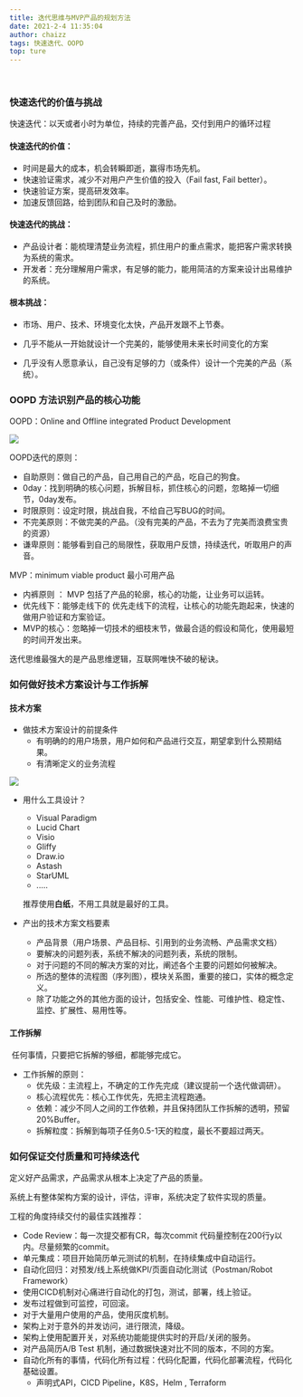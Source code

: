 ```yaml
---
title: 迭代思维与MVP产品的规划方法
date: 2021-2-4 11:35:04
author: chaizz
tags: 快速迭代、OOPD
top: ture
---
```


​              

<!--more-->

### 快速迭代的价值与挑战

快速迭代：以天或者小时为单位，持续的完善产品，交付到用户的循环过程

#### 快速迭代的价值：

- 时间是最大的成本，机会转瞬即逝，赢得市场先机。
- 快速验证需求，减少不对用户产生价值的投入（Fail fast, Fail better）。
- 快速验证方案，提高研发效率。
- 加速反馈回路，给到团队和自己及时的激励。

#### 快速迭代的挑战：

- 产品设计者：能梳理清楚业务流程，抓住用户的重点需求，能把客户需求转换为系统的需求。
- 开发者：充分理解用户需求，有足够的能力，能用简洁的方案来设计出易维护的系统。

#### 根本挑战：

- 市场、用户、技术、环境变化太快，产品开发跟不上节奏。

- 几乎不能从一开始就设计一个完美的，能够使用未来长时间变化的方案

- 几乎没有人愿意承认，自己没有足够的力（或条件）设计一个完美的产品（系统）。



### OOPD 方法识别产品的核心功能

OOPD：Online and Offline integrated Product Development  

![](OOPD.png)

OOPD迭代的原则：

- 自助原则：做自己的产品，自己用自己的产品，吃自己的狗食。
- 0day：找到明确的核心问题，拆解目标，抓住核心的问题，忽略掉一切细节，0day发布。
- 时限原则：设定时限，挑战自我，不给自己写BUG的时间。
- 不完美原则：不做完美的产品。（没有完美的产品，不去为了完美而浪费宝贵的资源）
- 谦卑原则：能够看到自己的局限性，获取用户反馈，持续迭代，听取用户的声音。



MVP：minimum viable product 最小可用产品

- 内裤原则 ： MVP 包括了产品的轮廓，核心的功能，让业务可以运转。
- 优先线下：能够走线下的 优先走线下的流程，让核心的功能先跑起来，快速的做用户验证和方案验证。
- MVP的核心：忽略掉一切技术的细枝末节，做最合适的假设和简化，使用最短的时间开发出来。

迭代思维最强大的是产品思维逻辑，互联网唯快不破的秘诀。

### 如何做好技术方案设计与工作拆解

#### 技术方案

- 做技术方案设计的前提条件
  - 有明确的的用户场景，用户如何和产品进行交互，期望拿到什么预期结果。
  - 有清晰定义的业务流程

![](技术方案设计流程.png)

- 用什么工具设计？

  - Visual Paradigm
  - Lucid Chart
  - Visio
  - Gliffy
  - Draw.io
  - Astash
  - StarUML
  - .....

  推荐使用**白纸**，不用工具就是最好的工具。

- 产出的技术方案文档要素
  - 产品背景（用户场景、产品目标、引用到的业务流畅、产品需求文档）
  - 要解决的问题列表，系统不解决的问题列表，系统的限制。
  - 对于问题的不同的解决方案的对比，阐述各个主要的问题如何被解决。
  - 所选的整体的流程图（序列图），模块关系图，重要的接口，实体的概念定义。
  - 除了功能之外的其他方面的设计，包括安全、性能、可维护性、稳定性、监控、扩展性、易用性等。

#### 工作拆解

​	任何事情，只要把它拆解的够细，都能够完成它。

- 工作拆解的原则：
  - 优先级：主流程上，不确定的工作先完成（建议提前一个迭代做调研）。
  - 核心流程优先：核心工作优先，先把主流程跑通。
  - 依赖：减少不同人之间的工作依赖，并且保持团队工作拆解的透明，预留20%Buffer。
  - 拆解粒度：拆解到每项子任务0.5-1天的粒度，最长不要超过两天。

### 如何保证交付质量和可持续迭代

定义好产品需求，产品需求从根本上决定了产品的质量。

系统上有整体架构方案的设计，评估，评审，系统决定了软件实现的质量。

工程的角度持续交付的最佳实践推荐：

-  Code Review：每一次提交都有CR，每次commit 代码量控制在200行y以内。尽量频繁的commit。
- 单元集成：项目开始简历单元测试的机制，在持续集成中自动运行。
- 自动化回归：对预发/线上系统做KPI/页面自动化测试（Postman/Robot Framework）
- 使用CICD机制对心痛进行自动化的打包，测试，部署，线上验证。
- 发布过程做到可监控，可回滚。
- 对于大量用户使用的产品，使用灰度机制。
- 架构上对于意外的并发访问，进行限流，降级。
- 架构上使用配置开关，对系统功能能提供实时的开启/关闭的服务。
- 对产品简历A/B Test 机制，通过数据快速对比不同的版本，不同的方案。
- 自动化所有的事情，代码化所有过程：代码化配置，代码化部署流程，代码化基础设置。
  - 声明式API，CICD Pipeline，K8S，Helm , Terraform









